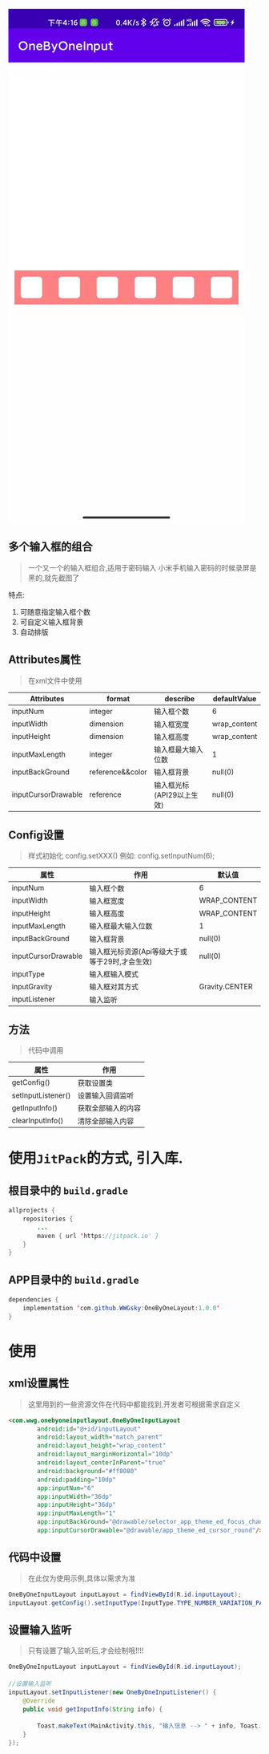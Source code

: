![img](https://github.com/WWGsky/OneByOneLayout/blob/master/img/3a63aca86cb1eeba8c43129787f9034.jpg)

## 多个输入框的组合
> 一个又一个的输入框组合,适用于密码输入
> 小米手机输入密码的时候录屏是黑的,就先截图了

特点:
1. 可随意指定输入框个数
2. 可自定义输入框背景
3. 自动排版

## Attributes属性
>在xml文件中使用

|Attributes|format|describe|defaultValue
|---|---|---|---|
|inputNum|integer|输入框个数|6
|inputWidth|dimension|输入框宽度|wrap_content
|inputHeight|dimension|输入框高度|wrap_content
|inputMaxLength|integer|输入框最大输入位数|1
|inputBackGround|reference&&color|输入框背景|null(0)
|inputCursorDrawable|reference|输入框光标(API29以上生效)|null(0)

## Config设置
>样式初始化
>config.setXXX()
>例如: config.setInputNum(6);

|属性|作用|默认值|
|---|---|---|
|inputNum|输入框个数|6|
|inputWidth|输入框宽度|WRAP_CONTENT|
|inputHeight|输入框高度|WRAP_CONTENT|
|inputMaxLength|输入框最大输入位数|1|
|inputBackGround|输入框背景|null(0)|
|inputCursorDrawable|输入框光标资源(Api等级大于或等于29时,才会生效)|null(0)|
|inputType|输入框输入模式||
|inputGravity|输入框对其方式|Gravity.CENTER|
|inputListener|输入监听||

## 方法
>代码中调用

|属性|作用|
|---|---|
|getConfig()|获取设置类|
|setInputListener()|设置输入回调监听|
|getInputInfo()|获取全部输入的内容|
|clearInputInfo()|清除全部输入内容|



# 使用`JitPack`的方式, 引入库.

## 根目录中的 `build.gradle`

```java
allprojects {
    repositories {
        ...
        maven { url 'https://jitpack.io' }
    }
}
```

## APP目录中的 `build.gradle`

```java
dependencies {
    implementation 'com.github.WWGsky:OneByOneLayout:1.0.0'
}
```

# 使用
## xml设置属性
>这里用到的一些资源文件在代码中都能找到,开发者可根据需求自定义
```html
<com.wwg.onebyoneinputlayout.OneByOneInputLayout
        android:id="@+id/inputLayout"
        android:layout_width="match_parent"
        android:layout_height="wrap_content"
        android:layout_marginHorizontal="10dp"
        android:layout_centerInParent="true"
        android:background="#ff8080"
        android:padding="10dp"
        app:inputNum="6"
        app:inputWidth="36dp"
        app:inputHeight="36dp"
        app:inputMaxLength="1"
        app:inputBackGround="@drawable/selector_app_theme_ed_focus_change"
        app:inputCursorDrawable="@drawable/app_theme_ed_cursor_round"/>
```
## 代码中设置
>在此仅为使用示例,具体以需求为准
```java
OneByOneInputLayout inputLayout = findViewById(R.id.inputLayout);
inputLayout.getConfig().setInputType(InputType.TYPE_NUMBER_VARIATION_PASSWORD | InputType.TYPE_CLASS_NUMBER);
```
## 设置输入监听
>只有设置了输入监听后,才会绘制哦!!!!
```java
OneByOneInputLayout inputLayout = findViewById(R.id.inputLayout);

//设置输入监听
inputLayout.setInputListener(new OneByOneInputListener() {
    @Override
    public void getInputInfo(String info) {

        Toast.makeText(MainActivity.this, "输入信息 --> " + info, Toast.LENGTH_SHORT).show();
    }
});
```
